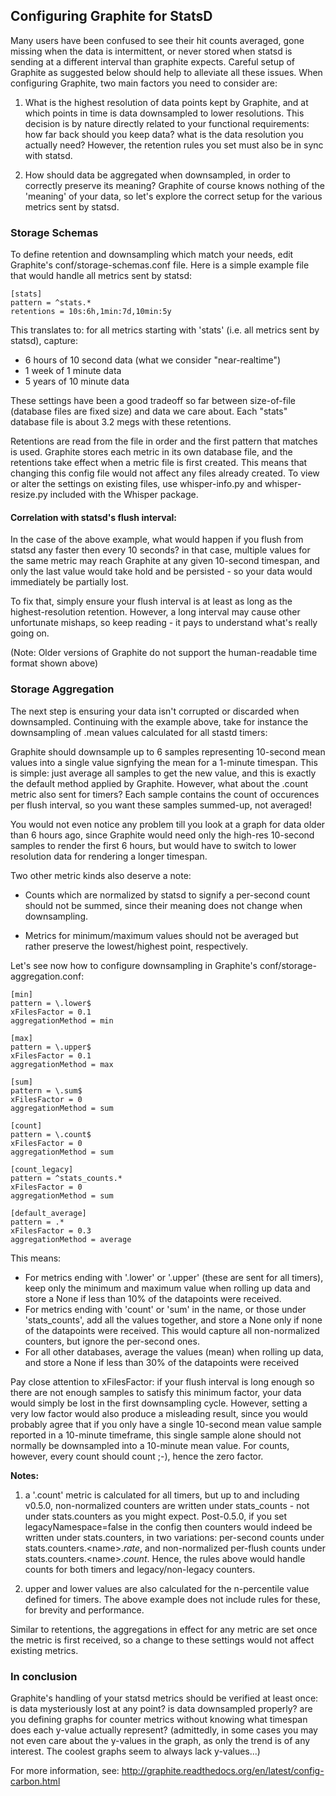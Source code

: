Configuring Graphite for StatsD 
-------------------------------

Many users have been confused to see their hit counts averaged, gone missing when
the data is intermittent, or never stored when statsd is sending at a different
interval than graphite expects. Careful setup of Graphite as suggested below should help to alleviate all these issues. When configuring Graphite, two main factors you need to consider are:

1. What is the highest resolution of data points kept by Graphite, and at which points in time is data downsampled to lower resolutions. This decision is by nature directly related to your functional requirements: how far back should you keep data? what is the data resolution you actually need? However, the retention rules you set must also be in sync with statsd.

2. How should data be aggregated when downsampled, in order to correctly preserve its meaning? Graphite of course knows nothing of the 'meaning' of your data, so let's explore the correct setup for the various metrics sent by statsd.

### Storage Schemas

To define retention and downsampling which match your needs, edit Graphite's conf/storage-schemas.conf file. Here is a simple example file that would handle all metrics sent by statsd:

    [stats]
    pattern = ^stats.*
    retentions = 10s:6h,1min:7d,10min:5y

This translates to: for all metrics starting with 'stats' (i.e. all metrics sent by statsd), capture:

* 6 hours of 10 second data (what we consider "near-realtime")
* 1 week of 1 minute data
* 5 years of 10 minute data

These settings have been a good tradeoff so far between size-of-file (database files are fixed size) and data we care about. Each "stats" database file is about 3.2 megs with these retentions.

Retentions are read from the file in order and the first pattern that matches is used. 
Graphite stores each metric in its own database file, and the retentions take effect when a metric file is first created. This means that changing this config file would not affect any files already created. To view or alter the settings on existing files, use whisper-info.py and whisper-resize.py included with the Whisper package.

#### Correlation with statsd's flush interval:

In the case of the above example, what would happen if you flush from statsd any faster then every 10 seconds? in that case, multiple values for the same metric may reach Graphite at any given 10-second timespan, and only the last value would take hold and be persisted - so your data would immediately be partially lost. 

To fix that, simply ensure your flush interval is at least as long as the highest-resolution retention. However, a long interval may cause other unfortunate mishaps, so keep reading - it pays to understand what's really going on.

(Note: Older versions of Graphite do not support the human-readable time format shown above)

### Storage Aggregation

The next step is ensuring your data isn't corrupted or discarded when downsampled. Continuing with the example above, take for instance the downsampling of .mean values calculated for all stastd timers: 

Graphite should downsample up to 6 samples representing 10-second mean values into a single value signfying the mean for a 1-minute timespan. This is simple: just average all samples to get the new value, and this is exactly the default method applied by Graphite. However, what about the .count metric also sent for timers? Each sample contains the count of occurences per flush interval, so you want these samples summed-up, not averaged! 

You would not even notice any problem till you look at a graph for data older than 6 hours ago, since Graphite would need only the high-res 10-second samples to render the first 6 hours, but would have to switch to lower resolution data for rendering a longer timespan.

Two other metric kinds also deserve a note: 

* Counts which are normalized by statsd to signify a per-second count should not be summed, since their meaning does not change when downsampling. 

* Metrics for minimum/maximum values should not be averaged but rather preserve the lowest/highest point, respectively.

Let's see now how to configure downsampling in Graphite's conf/storage-aggregation.conf:

    [min]
    pattern = \.lower$
    xFilesFactor = 0.1
    aggregationMethod = min

    [max]
    pattern = \.upper$
    xFilesFactor = 0.1
    aggregationMethod = max

    [sum]
    pattern = \.sum$
    xFilesFactor = 0
    aggregationMethod = sum

    [count]
    pattern = \.count$
    xFilesFactor = 0
    aggregationMethod = sum

    [count_legacy]
    pattern = ^stats_counts.*
    xFilesFactor = 0
    aggregationMethod = sum

    [default_average]
    pattern = .*
    xFilesFactor = 0.3
    aggregationMethod = average

This means:

* For metrics ending with '.lower' or '.upper' (these are sent for all timers), keep only the minimum and maximum value when rolling up data and store a None if less than 10% of the datapoints were received.
* For metrics ending with 'count' or 'sum' in the name, or those under 'stats_counts', add all the values together, and store a None only if none of the datapoints were received. This would capture all non-normalized counters, but ignore the per-second ones.
* For all other databases, average the values (mean) when rolling up data, and
  store a None if less than 30% of the datapoints were received

Pay close attention to xFilesFactor: if your flush interval is long enough so there are not enough samples to satisfy this minimum factor, your data would simply be lost in the first downsampling cycle. However, setting a very low factor would also produce a misleading result, since you would probably agree that if you only have a single 10-second mean value sample reported in a 10-minute timeframe, this single sample alone should not normally be downsampled into a 10-minute mean value. For counts, however, every count should count ;-), hence the zero factor.

**Notes:**

1. a '.count' metric is calculated for all timers, but up to and including v0.5.0, non-normalized counters are written under stats_counts - not under stats.counters as you might expect. Post-0.5.0, if you set legacyNamespace=false in the config then counters would indeed be written under stats.counters, in two variations: per-second counts under stats.counters.\<name\>.*rate*, and non-normalized per-flush counts under stats.counters.\<name\>.*count*. Hence, the rules above would handle counts for both timers and legacy/non-legacy counters.

2. upper and lower values are also calculated for the n-percentile value defined for timers. The above example does not include rules for these, for brevity and performance.

Similar to retentions, the aggregations in effect for any metric are set once the metric is first received, so a change to these settings would not affect existing metrics.

### In conclusion

Graphite's handling of your statsd metrics should be verified at least once: is data mysteriously lost at any point? is data downsampled properly? are you defining graphs for counter metrics without knowing what timespan does each y-value actually represent? (admittedly, in some cases you may not even care about the y-values in the graph, as only the trend is of any interest. The coolest graphs seem to always lack y-values...)

For more information, see: http://graphite.readthedocs.org/en/latest/config-carbon.html
